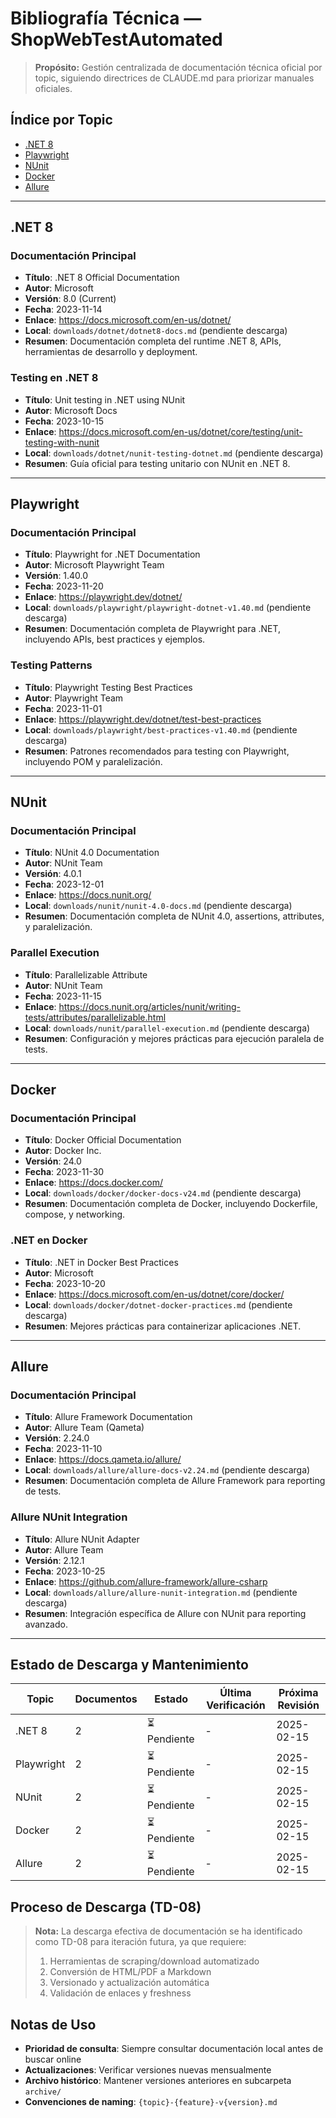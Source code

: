 # Bibliografía Técnica — ShopWebTestAutomated

> **Propósito:** Gestión centralizada de documentación técnica oficial por topic, siguiendo directrices de CLAUDE.md para priorizar manuales oficiales.

## Índice por Topic

- [.NET 8](#net-8)
- [Playwright](#playwright)
- [NUnit](#nunit)
- [Docker](#docker)
- [Allure](#allure)

---

## .NET 8

### Documentación Principal
- **Título**: .NET 8 Official Documentation
- **Autor**: Microsoft
- **Versión**: 8.0 (Current)
- **Fecha**: 2023-11-14
- **Enlace**: https://docs.microsoft.com/en-us/dotnet/
- **Local**: `downloads/dotnet/dotnet8-docs.md` (pendiente descarga)
- **Resumen**: Documentación completa del runtime .NET 8, APIs, herramientas de desarrollo y deployment.

### Testing en .NET 8
- **Título**: Unit testing in .NET using NUnit
- **Autor**: Microsoft Docs
- **Fecha**: 2023-10-15
- **Enlace**: https://docs.microsoft.com/en-us/dotnet/core/testing/unit-testing-with-nunit
- **Local**: `downloads/dotnet/nunit-testing-dotnet.md` (pendiente descarga)
- **Resumen**: Guía oficial para testing unitario con NUnit en .NET 8.

---

## Playwright

### Documentación Principal
- **Título**: Playwright for .NET Documentation
- **Autor**: Microsoft Playwright Team
- **Versión**: 1.40.0
- **Fecha**: 2023-11-20
- **Enlace**: https://playwright.dev/dotnet/
- **Local**: `downloads/playwright/playwright-dotnet-v1.40.md` (pendiente descarga)
- **Resumen**: Documentación completa de Playwright para .NET, incluyendo APIs, best practices y ejemplos.

### Testing Patterns
- **Título**: Playwright Testing Best Practices
- **Autor**: Playwright Team
- **Fecha**: 2023-11-01
- **Enlace**: https://playwright.dev/dotnet/test-best-practices
- **Local**: `downloads/playwright/best-practices-v1.40.md` (pendiente descarga)
- **Resumen**: Patrones recomendados para testing con Playwright, incluyendo POM y paralelización.

---

## NUnit

### Documentación Principal
- **Título**: NUnit 4.0 Documentation
- **Autor**: NUnit Team
- **Versión**: 4.0.1
- **Fecha**: 2023-12-01
- **Enlace**: https://docs.nunit.org/
- **Local**: `downloads/nunit/nunit-4.0-docs.md` (pendiente descarga)
- **Resumen**: Documentación completa de NUnit 4.0, assertions, attributes, y paralelización.

### Parallel Execution
- **Título**: Parallelizable Attribute
- **Autor**: NUnit Team
- **Fecha**: 2023-11-15
- **Enlace**: https://docs.nunit.org/articles/nunit/writing-tests/attributes/parallelizable.html
- **Local**: `downloads/nunit/parallel-execution.md` (pendiente descarga)
- **Resumen**: Configuración y mejores prácticas para ejecución paralela de tests.

---

## Docker

### Documentación Principal
- **Título**: Docker Official Documentation
- **Autor**: Docker Inc.
- **Versión**: 24.0
- **Fecha**: 2023-11-30
- **Enlace**: https://docs.docker.com/
- **Local**: `downloads/docker/docker-docs-v24.md` (pendiente descarga)
- **Resumen**: Documentación completa de Docker, incluyendo Dockerfile, compose, y networking.

### .NET en Docker
- **Título**: .NET in Docker Best Practices
- **Autor**: Microsoft
- **Fecha**: 2023-10-20
- **Enlace**: https://docs.microsoft.com/en-us/dotnet/core/docker/
- **Local**: `downloads/docker/dotnet-docker-practices.md` (pendiente descarga)
- **Resumen**: Mejores prácticas para containerizar aplicaciones .NET.

---

## Allure

### Documentación Principal
- **Título**: Allure Framework Documentation
- **Autor**: Allure Team (Qameta)
- **Versión**: 2.24.0
- **Fecha**: 2023-11-10
- **Enlace**: https://docs.qameta.io/allure/
- **Local**: `downloads/allure/allure-docs-v2.24.md` (pendiente descarga)
- **Resumen**: Documentación completa de Allure Framework para reporting de tests.

### Allure NUnit Integration
- **Título**: Allure NUnit Adapter
- **Autor**: Allure Team
- **Versión**: 2.12.1
- **Fecha**: 2023-10-25
- **Enlace**: https://github.com/allure-framework/allure-csharp
- **Local**: `downloads/allure/allure-nunit-integration.md` (pendiente descarga)
- **Resumen**: Integración específica de Allure con NUnit para reporting avanzado.

---

## Estado de Descarga y Mantenimiento

| Topic | Documentos | Estado | Última Verificación | Próxima Revisión |
|-------|------------|--------|--------------------|--------------------|
| .NET 8 | 2 | ⏳ Pendiente | - | 2025-02-15 |
| Playwright | 2 | ⏳ Pendiente | - | 2025-02-15 |
| NUnit | 2 | ⏳ Pendiente | - | 2025-02-15 |
| Docker | 2 | ⏳ Pendiente | - | 2025-02-15 |
| Allure | 2 | ⏳ Pendiente | - | 2025-02-15 |

## Proceso de Descarga (TD-08)

> **Nota:** La descarga efectiva de documentación se ha identificado como TD-08 para iteración futura, ya que requiere:
> 1. Herramientas de scraping/download automatizado
> 2. Conversión de HTML/PDF a Markdown  
> 3. Versionado y actualización automática
> 4. Validación de enlaces y freshness

## Notas de Uso

- **Prioridad de consulta**: Siempre consultar documentación local antes de buscar online
- **Actualizaciones**: Verificar versiones nuevas mensualmente
- **Archivo histórico**: Mantener versiones anteriores en subcarpeta `archive/`
- **Convenciones de naming**: `{topic}-{feature}-v{version}.md`